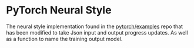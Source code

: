# PyTorch Neural Style

The neural style implementation found in the [pytorch/examples](https://github.com/pytorch/examples) repo that has been modified to take Json input and output progress updates. As well as a function to name the training output model.
